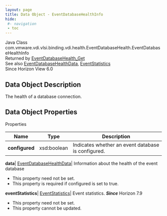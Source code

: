 ```yaml
---
layout: page
title: Data Object - EventDatabaseHealthInfo
hide:
 #- navigation
 - toc
---
```






Java Class
    com.vmware.vdi.vlsi.binding.vdi.health.EventDatabaseHealth.EventDatabaseHealthInfo  
Returned by
     [EventDatabaseHealth_Get](vdi.health.EventDatabaseHealth.md#get)  
See also
     [EventDatabaseHealthData](vdi.health.EventDatabaseHealth.EventDatabaseHealthData.md), [EventStatistics](vdi.health.EventDatabaseHealth.EventStatistics.md)  
Since 
    Horizon View 6.0

## Data Object Description 

The health of a database connection. 

## Data Object Properties

Properties

Name |  Type |  Description   
---|---|---  
**configured**|  xsd:boolean|  Indicates whether an event database is configured.   
  
**data**| [EventDatabaseHealthData](vdi.health.EventDatabaseHealth.EventDatabaseHealthData.md)|  Information about the health of the event database   


 * This property need not be set.
  * This property is required if configured is set to true.

  
**eventStatistics**| [EventStatistics](vdi.health.EventDatabaseHealth.EventStatistics.md)|  Event statistics.  **_Since_** Horizon 7.9  


 * This property need not be set.
 * This property cannot be updated.

  
  

  

